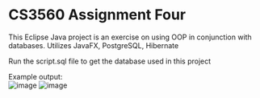 # CS3560 Assignment Four

This Eclipse Java project is an exercise on using OOP in conjunction with databases.
Utilizes JavaFX, PostgreSQL, Hibernate

Run the script.sql file to get the database used in this project

Example output: <br />
![image](https://github.com/sicfran774/CS3560-AssignmentFour/assets/1214993/df6129bf-9c97-4dd3-9e3e-0f8eed7febd7)
![image](https://github.com/sicfran774/CS3560-AssignmentFour/assets/1214993/d18f159b-6d57-4f73-b32f-fb7ffee5586b)
